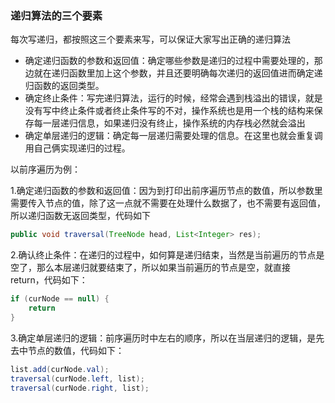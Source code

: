 ### 递归算法的三个要素

每次写递归，都按照这三个要素来写，可以保证大家写出正确的递归算法

- 确定递归函数的参数和返回值：确定哪些参数是递归的过程中需要处理的，那边就在递归函数里加上这个参数，并且还要明确每次递归的返回值进而确定递归函数的返回类型。
- 确定终止条件：写完递归算法，运行的时候，经常会遇到栈溢出的错误，就是没有写中终止条件或者终止条件写的不对，操作系统也是用一个栈的结构来保存每一层递归信息，如果递归没有终止，操作系统的内存栈必然就会溢出
- 确定单层递归的逻辑：确定每一层递归需要处理的信息。在这里也就会重复调用自己俩实现递归的过程。

以前序遍历为例：

1.确定递归函数的参数和返回值：因为到打印出前序遍历节点的数值，所以参数里需要传入节点的值，除了这一点就不需要在处理什么数据了，也不需要有返回值，所以递归函数无返回类型，代码如下
```java
public void traversal(TreeNode head, List<Integer> res);
```
2.确认终止条件：在递归的过程中，如何算是递归结束，当然是当前遍历的节点是空了，那么本层递归就要结束了，所以如果当前遍历的节点是空，就直接 return，代码如下：
```java
if (curNode == null) {
	return 
}
```
3.确定单层递归的逻辑：前序遍历时中左右的顺序，所以在当层递归的逻辑，是先去中节点的数值，代码如下：
```java
list.add(curNode.val);
traversal(curNode.left, list);
traversal(curNode.right, list);
```





